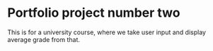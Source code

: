 # Portfolio project number two

This is for a university course, where we take user input and display average grade from that.
